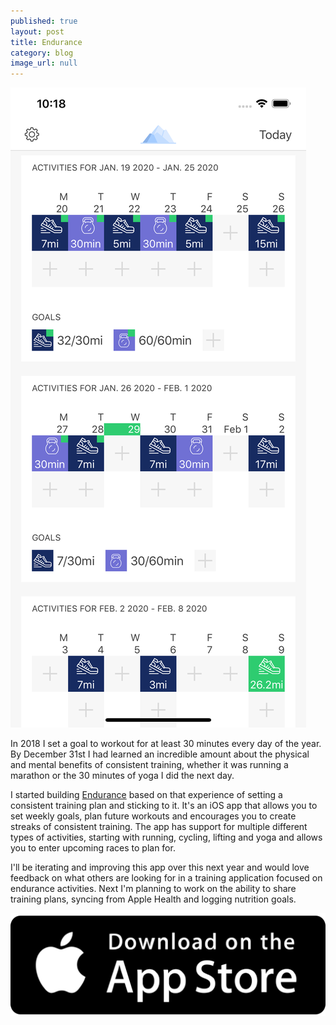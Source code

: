 ```yaml
---
published: true
layout: post
title: Endurance
category: blog
image_url: null
---
```


<img src="/images/endurance.png" class="inline-image">

In 2018 I set a goal to workout for at least 30 minutes every day of the year. By December 31st I had learned an incredible amount about the physical and mental benefits of consistent training, whether it was running a marathon or the 30 minutes of yoga I did the next day.
	
I started building [Endurance](https://endurancegoals.app/) based on that experience of setting a consistent training plan and sticking to it. It's an iOS app that allows you to set weekly goals, plan future workouts and encourages you to create streaks of consistent training. The app has support for multiple different types of activities, starting with running, cycling, lifting and yoga and allows you to enter upcoming races to plan for.

I'll be iterating and improving this app over this next year and would love feedback on what others are looking for in a training application focused on endurance activities. Next I'm planning to work on the ability to share training plans, syncing from Apple Health and logging nutrition goals.

<a href="https://apps.apple.com/us/app/endurance-goal-tracking/id1493068768?ls=1">
  <img src="/images/app-store-badge.png" class="app-store-badge">
</a>
